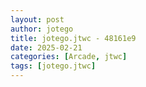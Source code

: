 ```yaml
---
layout: post
author: jotego
title: jotego.jtwc - 48161e9
date: 2025-02-21
categories: [Arcade, jtwc]
tags: [jotego.jtwc]
---
```


